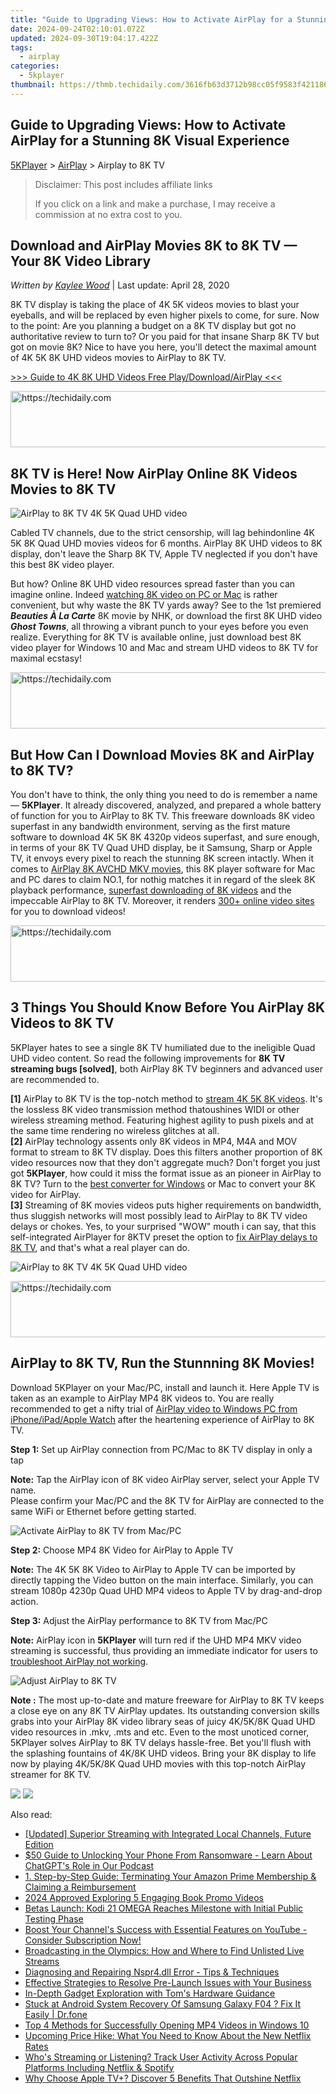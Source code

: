 ```yaml
---
title: "Guide to Upgrading Views: How to Activate AirPlay for a Stunning 8K Visual Experience"
date: 2024-09-24T02:10:01.072Z
updated: 2024-09-30T19:04:17.422Z
tags:
  - airplay
categories:
  - 5kplayer
thumbnail: https://thmb.techidaily.com/3616fb63d3712b98cc05f9583f4211869f6e4c453eb6e04c1cfde40ef70bbce3.jpg
---
```


## Guide to Upgrading Views: How to Activate AirPlay for a Stunning 8K Visual Experience

[5KPlayer](https://tools.techidaily.com/5kplayer/products/) \> [AirPlay](https://tools.techidaily.com/5kplayer/airplay/) \> Airplay to 8K TV

>  Disclaimer: This post includes affiliate links
>
>  If you click on a link and make a purchase, I may receive a commission at no extra cost to you.
>

## Download and AirPlay Movies 8K to 8K TV — Your 8K Video Library

 _Written by [Kaylee Wood](https://www.quora.com/profile/Amanda-Hu-21)_ | Last update: April 28, 2020

8K TV display is taking the place of 4K 5K videos movies to blast your eyeballs, and will be replaced by even higher pixels to come, for sure. Now to the point: Are you planning a budget on a 8K TV display but got no authoritative review to turn to? Or you paid for that insane Sharp 8K TV but got on movie 8K? Nice to have you here, you'll detect the maximal amount of 4K 5K 8K UHD videos movies to AirPlay to 8K TV.

[\>>> Guide to 4K 8K UHD Videos Free Play/Download/AirPlay <<<](https://tools.techidaily.com/5kplayer/video-music-player/)

  

<!-- affiliate ads begin -->
<a href="https://appsumo.8odi.net/c/5597632/2044583/7443" target="_top" id="2044583">
  <img src="//a.impactradius-go.com/display-ad/7443-2044583" border="0" alt="https://techidaily.com" width="728" height="90"/>
</a>
<img height="0" width="0" src="https://appsumo.8odi.net/i/5597632/2044583/7443" style="position:absolute;visibility:hidden;" border="0" />
<!-- affiliate ads end -->

## 8K TV is Here! Now AirPlay Online 8K Videos Movies to 8K TV

![AirPlay to 8K TV 4K 5K Quad UHD video](https://www.5kplayer.com/airplay/../video-music-player/img/airplay-white-walkers.png)

Cabled TV channels, due to the strict censorship, will lag behindonline 4K 5K 8K Quad UHD movies videos for 6 months. AirPlay 8K UHD videos to 8K display, don't leave the Sharp 8K TV, Apple TV neglected if you don't have this best 8K video player.

But how? Online 8K UHD video resources spread faster than you can imagine online. Indeed [watching 8K video on PC or Mac](https://tools.techidaily.com/5kplayer/video-music-player/) is rather convenient, but why waste the 8K TV yards away? See to the 1st premiered _**Beauties À La Carte**_ 8K movie by NHK, or download the first 8K UHD video **_Ghost Towns_**, all throwing a vibrant punch to your eyes before you even realize. Everything for 8K TV is available online, just download best 8K video player for Windows 10 and Mac and stream UHD videos to 8K TV for maximal ecstasy!

<!-- affiliate ads begin -->
<a href="https://appsumo.8odi.net/c/5597632/2144273/7443" target="_top" id="2144273">
  <img src="//a.impactradius-go.com/display-ad/7443-2144273" border="0" alt="https://techidaily.com" width="728" height="90"/>
</a>
<img height="0" width="0" src="https://appsumo.8odi.net/i/5597632/2144273/7443" style="position:absolute;visibility:hidden;" border="0" />
<!-- affiliate ads end -->

## But How Can I Download Movies 8K and AirPlay to 8K TV?

You don't have to think, the only thing you need to do is remember a name — **5KPlayer**. It already discovered, analyzed, and prepared a whole battery of function for you to AirPlay to 8K TV. This freeware downloads 8K video superfast in any bandwidth environment, serving as the first mature software to download 4K 5K 8K 4320p videos superfast, and sure enough, in terms of your 8K TV Quad UHD display, be it Samsung, Sharp or Apple TV, it envoys every pixel to reach the stunning 8K screen intactly. When it comes to [AirPlay 8K AVCHD MKV movies](https://tools.techidaily.com/5kplayer/airplay/), this 8K player software for Mac and PC dares to claim NO.1, for nothig matches it in regard of the sleek 8K playback performance, [superfast downloading of 8K videos](https://tools.techidaily.com/5kplayer/youtube-download/) and the impeccable AirPlay to 8K TV. Moreover, it renders [300+ online video sites](https://tools.techidaily.com/5kplayer/youtube-download/) for you to download videos!

<!-- affiliate ads begin -->
<a href="https://aligracehair.sjv.io/c/5597632/2047366/19272" target="_top" id="2047366">
  <img src="//a.impactradius-go.com/display-ad/19272-2047366" border="0" alt="https://techidaily.com" width="728" height="90"/>
</a>
<img height="0" width="0" src="https://aligracehair.sjv.io/i/5597632/2047366/19272" style="position:absolute;visibility:hidden;" border="0" />
<!-- affiliate ads end -->

##  3 Things You Should Know Before You AirPlay 8K Videos to 8K TV

5KPlayer hates to see a single 8K TV humiliated due to the ineligible Quad UHD video content. So read the following improvements for **8K TV streaming bugs \[solved\]**, both AirPlay 8K TV beginners and advanced user are recommended to.

**\[1\]** AirPlay to 8K TV is the top-notch method to [stream 4K 5K 8K videos](https://tools.techidaily.com/5kplayer/airplay/). It's the lossless 8K video transmission method thatoushines WIDI or other wireless streaming method. Featuring highest agility to push pixels and at the same time rendering no wireless glitches at all.  
**\[2\]** AirPlay technology assents only 8K videos in MP4, M4A and MOV format to stream to 8K TV display. Does this filters another proportion of 8K video resources now that they don't aggregate much? Don't forget you just got **5KPlayer**, how could it miss the format issue as an pioneer in AirPlay to 8K TV? Turn to the [best converter for Windows](https://tools.techidaily.com/5kplayer/products/) or Mac to convert your 8K video for AirPlay.  
**\[3\]** Streaming of 8K movies videos puts higher requirements on bandwidth, thus sluggish networks will most possibly lead to AirPlay to 8K TV video delays or chokes. Yes, to your surprised "WOW" mouth i can say, that this self-integrated AirPlayer for 8KTV preset the option to [fix AirPlay delays to 8K TV](https://tools.techidaily.com/5kplayer/airplay/), and that's what a real player can do.

![AirPlay to 8K TV 4K 5K Quad UHD video](https://www.5kplayer.com/airplay/img/5k-8k-hd-yxt-051016.jpg)

<!-- affiliate ads begin -->
<a href="https://appsumo.8odi.net/c/5597632/2123726/7443" target="_top" id="2123726">
  <img src="//a.impactradius-go.com/display-ad/7443-2123726" border="0" alt="https://techidaily.com" width="600" height="90"/>
</a>
<img height="0" width="0" src="https://appsumo.8odi.net/i/5597632/2123726/7443" style="position:absolute;visibility:hidden;" border="0" />
<!-- affiliate ads end -->

## AirPlay to 8K TV, Run the Stunnning 8K Movies!

Download 5KPlayer on your Mac/PC, install and launch it. Here Apple TV is taken as an example to AirPlay MP4 8K videos to. You are really recommended to get a nifty trial of [AirPlay video to Windows PC from iPhone/iPad/Apple Watch](https://tools.techidaily.com/5kplayer/airplay/) after the heartening experience of AirPlay to 8K TV.

**Step 1:** Set up AirPlay connection from PC/Mac to 8K TV display in only a tap

**Note:**  Tap the AirPlay icon of 8K video AirPlay server, select your Apple TV name.  
 Please confirm your Mac/PC and the 8K TV for AirPlay are connected to the same WiFi or Ethernet before getting started.

![Activate AirPlay to 8K TV from Mac/PC](https://www.5kplayer.com/airplay/img/5kp-aiplay-8k-tv-yxt-061201.jpg) 

**Step 2:** Choose MP4 8K Video for AirPlay to Apple TV

**Note:** The 4K 5K 8K Video to AirPlay to Apple TV can be imported by directly tapping the Video button on the main interface. Similarly, you can stream 1080p 4230p Quad UHD MP4 videos to Apple TV by drag-and-drop action.

**Step 3:** Adjust the AirPlay performance to 8K TV from Mac/PC

**Note:** AirPlay icon in **5KPlayer** will turn red if the UHD MP4 MKV video streaming is successful, thus providing an immediate indicator for users to [troubleshoot AirPlay not working](https://tools.techidaily.com/5kplayer/airplay/).

![Adjust AirPlay to 8K TV](https://www.5kplayer.com/airplay/img/5kp-aiplay-8k-tv-yxt-061202.jpg) 

**Note :** The most up-to-date and mature freeware for AirPlay to 8K TV keeps a close eye on any 8K TV AirPlay updates. Its outstanding conversion skills grabs into your AirPlay 8K video library seas of juicy 4K/5K/8K Quad UHD video resources in .mkv, .mts and etc. Even to the most unoticed corner, 5KPlayer solves AirPlay to 8K TV delays hassle-free. Bet you'll flush with the splashing fountains of 4K/8K UHD videos. Bring your 8K display to life now by playing 4K/5K/8K Quad UHD movies with this top-notch AirPlay streamer for 8K TV.

[![](https://www.5kplayer.com/airplay/../button/freedownwhitewin.png)](https://tools.techidaily.com/5kplayer/products/) [![](https://www.5kplayer.com/airplay/../button/freedownbackmac.png)](https://tools.techidaily.com/5kplayer/products/)

<ins class="adsbygoogle"
     style="display:block"
     data-ad-format="autorelaxed"
     data-ad-client="ca-pub-7571918770474297"
     data-ad-slot="1223367746"></ins>

<ins class="adsbygoogle"
     style="display:block"
     data-ad-client="ca-pub-7571918770474297"
     data-ad-slot="8358498916"
     data-ad-format="auto"
     data-full-width-responsive="true"></ins>

<span class="atpl-alsoreadstyle">Also read:</span>
<div><ul>
<li><a href="https://some-skills.techidaily.com/updated-superior-streaming-with-integrated-local-channels-future-edition/"><u>[Updated] Superior Streaming with Integrated Local Channels, Future Edition</u></a></li>
<li><a href="https://tech-hub.techidaily.com/1721982909701-50-guide-to-unlocking-your-phone-from-ransomware-learn-about-chatgpts-role-in-our-podcast/"><u>$50 Guide to Unlocking Your Phone From Ransomware - Learn About ChatGPT's Role in Our Podcast</u></a></li>
<li><a href="https://media-tips.techidaily.com/1-step-by-step-guide-terminating-your-amazon-prime-membership-and-claiming-a-reimbursement/"><u>1. Step-by-Step Guide: Terminating Your Amazon Prime Membership & Claiming a Reimbursement</u></a></li>
<li><a href="https://fox-friendly.techidaily.com/2024-approved-exploring-5-engaging-book-promo-videos/"><u>2024 Approved Exploring 5 Engaging Book Promo Videos</u></a></li>
<li><a href="https://media-tips.techidaily.com/betas-launch-kodi-21-omega-reaches-milestone-with-initial-public-testing-phase/"><u>Betas Launch: Kodi 21 OMEGA Reaches Milestone with Initial Public Testing Phase</u></a></li>
<li><a href="https://media-tips.techidaily.com/boost-your-channels-success-with-essential-features-on-youtube-consider-subscription-now/"><u>Boost Your Channel's Success with Essential Features on YouTube - Consider Subscription Now!</u></a></li>
<li><a href="https://media-tips.techidaily.com/broadcasting-in-the-olympics-how-and-where-to-find-unlisted-live-streams/"><u>Broadcasting in the Olympics: How and Where to Find Unlisted Live Streams</u></a></li>
<li><a href="https://technical-tips.techidaily.com/diagnosing-and-repairing-nspr4dll-error-tips-and-techniques/"><u>Diagnosing and Repairing Nspr4.dll Error - Tips & Techniques</u></a></li>
<li><a href="https://program-issues.techidaily.com/effective-strategies-to-resolve-pre-launch-issues-with-your-business/"><u>Effective Strategies to Resolve Pre-Launch Issues with Your Business</u></a></li>
<li><a href="https://hardware-tips.techidaily.com/in-depth-gadget-exploration-with-toms-hardware-guidance/"><u>In-Depth Gadget Exploration with Tom's Hardware Guidance</u></a></li>
<li><a href="https://howto.techidaily.com/stuck-at-android-system-recovery-of-samsung-galaxy-f04-fix-it-easily-drfone-by-drfone-fix-android-problems-fix-android-problems/"><u>Stuck at Android System Recovery Of Samsung Galaxy F04 ? Fix It Easily | Dr.fone</u></a></li>
<li><a href="https://win11.techidaily.com/top-4-methods-for-successfully-opening-mp4-videos-in-windows-10/"><u>Top 4 Methods for Successfully Opening MP4 Videos in Windows 10</u></a></li>
<li><a href="https://media-tips.techidaily.com/upcoming-price-hike-what-you-need-to-know-about-the-new-netflix-rates/"><u>Upcoming Price Hike: What You Need to Know About the New Netflix Rates</u></a></li>
<li><a href="https://media-tips.techidaily.com/whos-streaming-or-listening-track-user-activity-across-popular-platforms-including-netflix-and-spotify/"><u>Who's Streaming or Listening? Track User Activity Across Popular Platforms Including Netflix & Spotify</u></a></li>
<li><a href="https://media-tips.techidaily.com/why-choose-apple-tvplus-discover-5-benefits-that-outshine-netflix/"><u>Why Choose Apple TV+? Discover 5 Benefits That Outshine Netflix</u></a></li>
</ul></div>

